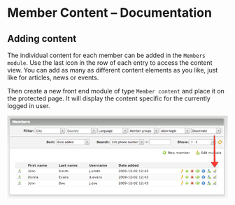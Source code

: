 # Member Content – Documentation

## Adding content

The individual content for each member can be added in the `Members module`. Use the last icon in the row of each entry 
to access the content view. You can add as many as different content elements as you like, just like for articles, 
news or events.

Then create a new front end module of type `Member content` and place it on the protected page. 
It will display the content specific for the currently logged in user.

![](images/member_1.png)